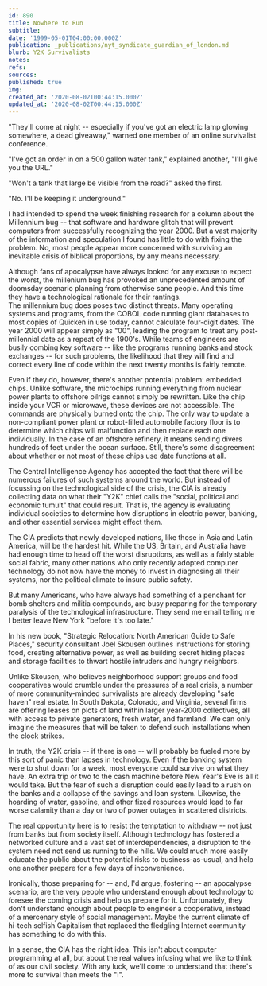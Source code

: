 ```yaml
---
id: 890
title: Nowhere to Run
subtitle: 
date: '1999-05-01T04:00:00.000Z'
publication: _publications/nyt_syndicate_guardian_of_london.md
blurb: Y2K Survivalists
notes: 
refs: 
sources: 
published: true
img: 
created_at: '2020-08-02T00:44:15.000Z'
updated_at: '2020-08-02T00:44:15.000Z'
---
```

"They'll come at night -- especially if you've got an electric lamp glowing somewhere, a dead giveaway," warned one member of an online survivalist conference.

"I've got an order in on a 500 gallon water tank," explained another, "I'll give you the URL."

"Won't a tank that large be visible from the road?" asked the first.

"No. I'll be keeping it underground."

I had intended to spend the week finishing research for a column about the Millennium bug -- that software and hardware glitch that will prevent computers from successfully recognizing the year 2000. But a vast majority of the information and speculation I found has little to do with fixing the problem. No, most people appear more concerned with surviving an inevitable crisis of biblical proportions, by any means necessary.

Although fans of apocalypse have always looked for any excuse to expect the worst, the millenium bug has provoked an unprecedented amount of doomsday scenario planning from otherwise sane people. And this time they have a technological rationale for their rantings.  
The millennium bug does poses two distinct threats. Many operating systems and programs, from the COBOL code running giant databases to most copies of Quicken in use today, cannot calculate four-digit dates. The year 2000 will appear simply as "00", leading the program to treat any post-millennial date as a repeat of the 1900's. While teams of engineers are busily combing key software -- like the programs running banks and stock exchanges -- for such problems, the likelihood that they will find and correct every line of code within the next twenty months is fairly remote.

Even if they do, however, there's another potential problem: embedded chips. Unlike software, the microchips running everything from nuclear power plants to offshore oilrigs cannot simply be rewritten. Like the chip inside your VCR or microwave, these devices are not accessible. The commands are physically burned onto the chip. The only way to update a non-compliant power plant or robot-filled automobile factory floor is to determine which chips will malfunction and then replace each one individually. In the case of an offshore refinery, it means sending divers hundreds of feet under the ocean surface. Still, there's some disagreement about whether or not most of these chips use date functions at all.

The Central Intelligence Agency has accepted the fact that there will be numerous failures of such systems around the world. But instead of focussing on the technological side of the crisis, the CIA is already collecting data on what their "Y2K" chief calls the "social, political and economic tumult" that could result. That is, the agency is evaluating individual societies to determine how disruptions in electric power, banking, and other essential services might effect them.

The CIA predicts that newly developed nations, like those in Asia and Latin America, will be the hardest hit. While the US, Britain, and Australia have had enough time to head off the worst disruptions, as well as a fairly stable social fabric, many other nations who only recently adopted computer technology do not now have the money to invest in diagnosing all their systems, nor the political climate to insure public safety.

But many Americans, who have always had something of a penchant for bomb shelters and militia compounds, are busy preparing for the temporary paralysis of the technological infrastructure. They send me email telling me I better leave New York "before it's too late."

In his new book, "Strategic Relocation: North American Guide to Safe Places," security consultant Joel Skousen outlines instructions for storing food, creating alternative power, as well as building secret hiding places and storage facilities to thwart hostile intruders and hungry neighbors.

Unlike Skousen, who believes neighborhood support groups and food cooperatives would crumble under the pressures of a real crisis, a number of more community-minded survivalists are already developing "safe haven" real estate. In South Dakota, Colorado, and Virginia, several firms are offering leases on plots of land within larger year-2000 collectives, all with access to private generators, fresh water, and farmland. We can only imagine the measures that will be taken to defend such installations when the clock strikes.

In truth, the Y2K crisis -- if there is one -- will probably be fueled more by this sort of panic than lapses in technology. Even if the banking system were to shut down for a week, most everyone could survive on what they have. An extra trip or two to the cash machine before New Year's Eve is all it would take. But the fear of such a disruption could easily lead to a rush on the banks and a collapse of the savings and loan system. Likewise, the hoarding of water, gasoline, and other fixed resources would lead to far worse calamity than a day or two of power outages in scattered districts.

The real opportunity here is to resist the temptation to withdraw -- not just from banks but from society itself. Although technology has fostered a networked culture and a vast set of interdependencies, a disruption to the system need not send us running to the hills. We could much more easily educate the public about the potential risks to business-as-usual, and help one another prepare for a few days of inconvenience.

Ironically, those preparing for -- and, I'd argue, fostering -- an apocalypse scenario, are the very people who understand enough about technology to foresee the coming crisis and help us prepare for it. Unfortunately, they don't understand enough about people to engineer a cooperative, instead of a mercenary style of social management. Maybe the current climate of hi-tech selfish Capitalism that replaced the fledgling Internet community has something to do with this.

In a sense, the CIA has the right idea. This isn't about computer programming at all, but about the real values infusing what we like to think of as our civil society. With any luck, we'll come to understand that there's more to survival than meets the "I".
